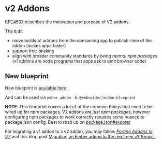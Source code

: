 # v2 Addons

[RFC#507](https://rfcs.emberjs.com/id/0507-embroider-v2-package-format/) describes the motivation and purpose of V2 addons.

The tl;dr: 
 - move builds of addons from the consuming app to publish-time of the addon (makes apps faster)
 - support tree-shaking
 - align with broader community standards by _being normal npm packages_ (v1 addons are node programs that apps ask to emit browser code)

## New blueprint

New blueprint is [available here](https://github.com/embroider-build/addon-blueprint)

And can be used via `ember addon -b @embroider/addon-blueprint`

**NOTE**: This blueprint covers a lot of of the common things that need to be wired up for npm packages. V2 addons _are just npm packages_, however configuring npm packages to work correctly requires some nuance to package.json config. 
Best to read up on [package.json#exports](https://nodejs.org/api/packages.html#exports)

For migrating a v1 addon to a v2 addon, you may follow _[Porting Addons to V2](https://github.com/embroider-build/embroider/blob/main/PORTING-ADDONS-TO-V2.md)_ and
this blog post [Migrating an Ember addon to the next-gen v2 format
](https://www.kaliber5.de/de/blog/v2-addon_en).
